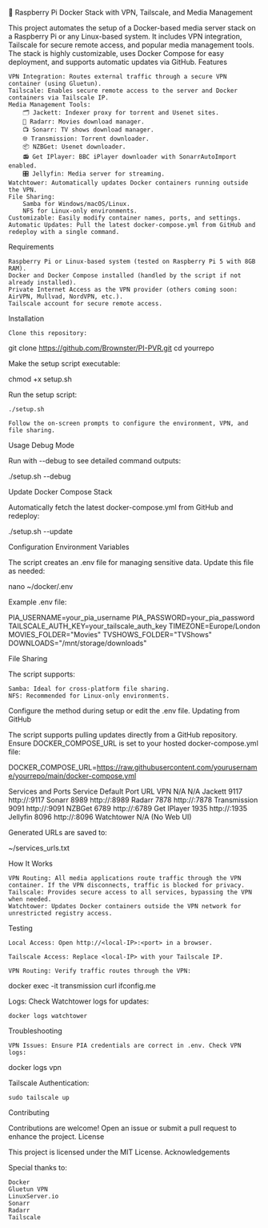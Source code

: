 🐳 Raspberry Pi Docker Stack with VPN, Tailscale, and Media Management

This project automates the setup of a Docker-based media server stack on a Raspberry Pi or any Linux-based system. It includes VPN integration, Tailscale for secure remote access, and popular media management tools. The stack is highly customizable, uses Docker Compose for easy deployment, and supports automatic updates via GitHub.
Features

    VPN Integration: Routes external traffic through a secure VPN container (using Gluetun).
    Tailscale: Enables secure remote access to the server and Docker containers via Tailscale IP.
    Media Management Tools:
        🗂️ Jackett: Indexer proxy for torrent and Usenet sites.
        🎥 Radarr: Movies download manager.
        📺 Sonarr: TV shows download manager.
        🌐 Transmission: Torrent downloader.
        📦 NZBGet: Usenet downloader.
        📻 Get IPlayer: BBC iPlayer downloader with SonarrAutoImport enabled.
        🎛️ Jellyfin: Media server for streaming.
    Watchtower: Automatically updates Docker containers running outside the VPN.
    File Sharing:
        Samba for Windows/macOS/Linux.
        NFS for Linux-only environments.
    Customizable: Easily modify container names, ports, and settings.
    Automatic Updates: Pull the latest docker-compose.yml from GitHub and redeploy with a single command.

Requirements

    Raspberry Pi or Linux-based system (tested on Raspberry Pi 5 with 8GB RAM).
    Docker and Docker Compose installed (handled by the script if not already installed).
    Private Internet Access as the VPN provider (others coming soon: AirVPN, Mullvad, NordVPN, etc.).
    Tailscale account for secure remote access.

Installation

    Clone this repository:

git clone https://github.com/Brownster/PI-PVR.git
cd yourrepo

Make the setup script executable:

chmod +x setup.sh

Run the setup script:

    ./setup.sh

    Follow the on-screen prompts to configure the environment, VPN, and file sharing.

Usage
Debug Mode

Run with --debug to see detailed command outputs:

./setup.sh --debug

Update Docker Compose Stack

Automatically fetch the latest docker-compose.yml from GitHub and redeploy:

./setup.sh --update

Configuration
Environment Variables

The script creates an .env file for managing sensitive data. Update this file as needed:

nano ~/docker/.env

Example .env file:

PIA_USERNAME=your_pia_username
PIA_PASSWORD=your_pia_password
TAILSCALE_AUTH_KEY=your_tailscale_auth_key
TIMEZONE=Europe/London
MOVIES_FOLDER="Movies"
TVSHOWS_FOLDER="TVShows"
DOWNLOADS="/mnt/storage/downloads"

File Sharing

The script supports:

    Samba: Ideal for cross-platform file sharing.
    NFS: Recommended for Linux-only environments.

Configure the method during setup or edit the .env file.
Updating from GitHub

The script supports pulling updates directly from a GitHub repository. Ensure DOCKER_COMPOSE_URL is set to your hosted docker-compose.yml file:

DOCKER_COMPOSE_URL=https://raw.githubusercontent.com/yourusername/yourrepo/main/docker-compose.yml

Services and Ports
Service	Default Port	URL
VPN	N/A	N/A
Jackett	9117	http://<IP>:9117
Sonarr	8989	http://<IP>:8989
Radarr	7878	http://<IP>:7878
Transmission	9091	http://<IP>:9091
NZBGet	6789	http://<IP>:6789
Get IPlayer	1935	http://<IP>:1935
Jellyfin	8096	http://<IP>:8096
Watchtower	N/A	(No Web UI)

Generated URLs are saved to:

~/services_urls.txt

How It Works

    VPN Routing: All media applications route traffic through the VPN container. If the VPN disconnects, traffic is blocked for privacy.
    Tailscale: Provides secure access to all services, bypassing the VPN when needed.
    Watchtower: Updates Docker containers outside the VPN network for unrestricted registry access.

Testing

    Local Access: Open http://<local-IP>:<port> in a browser.

    Tailscale Access: Replace <local-IP> with your Tailscale IP.

    VPN Routing: Verify traffic routes through the VPN:

docker exec -it transmission curl ifconfig.me

Logs: Check Watchtower logs for updates:

    docker logs watchtower

Troubleshooting

    VPN Issues: Ensure PIA credentials are correct in .env. Check VPN logs:

docker logs vpn

Tailscale Authentication:

    sudo tailscale up

Contributing

Contributions are welcome! Open an issue or submit a pull request to enhance the project.
License

This project is licensed under the MIT License.
Acknowledgements

Special thanks to:

    Docker
    Gluetun VPN
    LinuxServer.io
    Sonarr
    Radarr
    Tailscale
